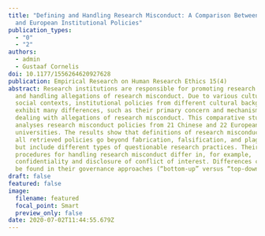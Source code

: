 ```yaml
---
title: "Defining and Handling Research Misconduct: A Comparison Between Chinese
  and European Institutional Policies"
publication_types:
  - "0"
  - "2"
authors:
  - admin
  - Gustaaf Cornelis
doi: 10.1177/1556264620927628
publication: Empirical Research on Human Research Ethics 15(4)
abstract: Research institutions are responsible for promoting research integrity
  and handling allegations of research misconduct. Due to various cultural and
  social contexts, institutional policies from different cultural backgrounds
  exhibit many differences, such as their primary concern and mechanisms for
  dealing with allegations of research misconduct. This comparative study
  analyses research misconduct policies from 21 Chinese and 22 European
  universities. The results show that definitions of research misconduct from
  all retrieved policies go beyond fabrication, falsification, and plagiarism
  but include different types of questionable research practices. Their
  procedures for handling research misconduct differ in, for example,
  confidentiality and disclosure of conflict of interest. Differences can also
  be found in their governance approaches (“bottom-up” versus “top-down”).
draft: false
featured: false
image:
  filename: featured
  focal_point: Smart
  preview_only: false
date: 2020-07-02T11:44:55.679Z
---
```

